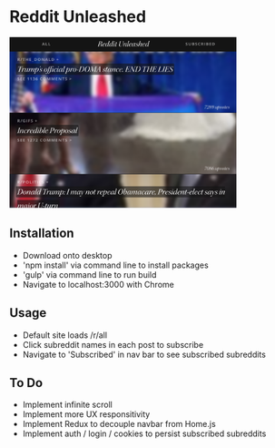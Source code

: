 # Reddit Unleashed

<img src=https://github.com/simeonlee/reddit/blob/master/images/app/reddit-unleashed-ui.png width=400 height=300 />

## Installation

+ Download onto desktop
+ 'npm install' via command line to install packages
+ 'gulp' via command line to run build
+ Navigate to localhost:3000 with Chrome

## Usage

+ Default site loads /r/all
+ Click subreddit names in each post to subscribe
+ Navigate to 'Subscribed' in nav bar to see subscribed subreddits

## To Do

+ Implement infinite scroll
+ Implement more UX responsitivity
+ Implement Redux to decouple navbar from Home.js
+ Implement auth / login / cookies to persist subscribed subreddits